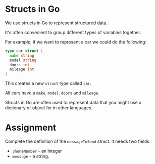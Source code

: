 # Structs in Go

We use structs in Go to represent structured data.

It's often convenient to group different types of variables together.

For example, if we want to represent a car we could do the following:

```go
type car struct {
  make string
  model string
  doors int
  mileage int
}
```

This creates a new `struct` type called `car`.

All cars have a `make`, `model`, `doors` and `mileage`.

Structs in Go are often used to represent data that you might use a dictionary or object for in other languages.

# Assignment

Complete the definition of the `messageToSend` struct. It needs two fields:

- `phoneNumber` - an integer
- `message` - a string.
